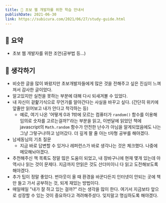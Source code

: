 ```yaml
---
title: 📓 초보 웹 개발자를 위한 학습 안내서
publishDate: 2021-06-30
link: https://subicura.com/2021/06/27/study-guide.html
---
```

## 📝 요약 
- 초보 웹 개발자를 위한 조언(공부법 등...)

## 🤔 생각하기 
- 비슷한 글을 많이 봐왔지만 초보개발자들에게 많은 것을 전해주고 싶은 진심이 느껴져서 감사한 글이었다.  
- 알고있지만 실천을 못하는 부분에 대해 다시 되새겨볼 수 있었다.  
- 내 자신이 겉핥기식으로 무언가를 알아간다는 사실을 바꾸고 싶다. (간단히 위키에 앞줄만 읽어보고 내가 안다고 착각하는 등)
  - 예로, 여기 나온 '어떻게 0과 1밖에 모르는 컴퓨터가 `random()` 함수를 이용해 임의로 숫자를 고르는걸까?'라는 부분을 읽고, 이번달에 읽었던 책에 javascript의 `Math.random` 함수가 안전한 난수가 아님을 알게되었음에도 나는 그냥 그렇구나!하고 넘어갔다. 더 깊게 팔 줄 아는 t자형 공부를 해야겠다.  
- 남세동님의 기초 질문
  - 지금 바로 답변할 수 있거나 레퍼런스가 바로 생각나는 것은 체크했다. 나중에 메모해놔야겠다.   
- 추천해주신 책 목록도 정말 많은 도움이 되었고, 내 장바구니에 현재 몇개 있는데 아 역시나 읽는 것이 문제다. 지금까지 안읽은 것도 산더미이니 다 읽고 도전해보도록 해야겠다.  
- 추가 팁이 정말 좋았다. 번아웃이 올 때 환경을 바꾼다든지 인터넷이 안되는 곳에 책만 들고 가서 공부하는 것, 되게 재밌는 방법이다.  
- 매일매일 "내가 잘 하고 있는 걸까?" 라는 생각을 많이 한다. 여기서 지금보타 앞으로 성장할 수 있는 것이 중요하다고 격려해주셨다. 잊지말고 명심하도록 해야겠다.  